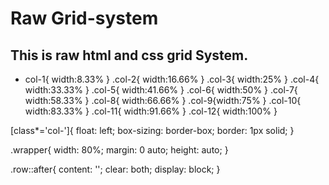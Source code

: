 # Raw Grid-system
## This is raw html and css grid System.

* col-1{ width:8.33% }
 .col-2{ width:16.66% }
 .col-3{ width:25% }
 .col-4{ width:33.33% }
 .col-5{ width:41.66% }
 .col-6{ width:50% }
 .col-7{ width:58.33% }
 .col-8{ width:66.66% }
 .col-9{width:75% }
 .col-10{ width:83.33% }
 .col-11{ width:91.66% }
 .col-12{ width:100% }


 [class*='col-']{
 	float: left;
 	box-sizing: border-box;
 	border: 1px solid;
 }


.wrapper{
	width: 80%;
	margin: 0 auto;
	height: auto;
}

.row::after{
	content: '';
	clear: both;
	display: block;
}
